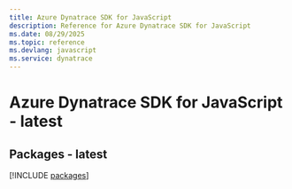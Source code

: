 ```yaml
---
title: Azure Dynatrace SDK for JavaScript
description: Reference for Azure Dynatrace SDK for JavaScript
ms.date: 08/29/2025
ms.topic: reference
ms.devlang: javascript
ms.service: dynatrace
---
```

# Azure Dynatrace SDK for JavaScript - latest
## Packages - latest
[!INCLUDE [packages](dynatrace-index.md)]
